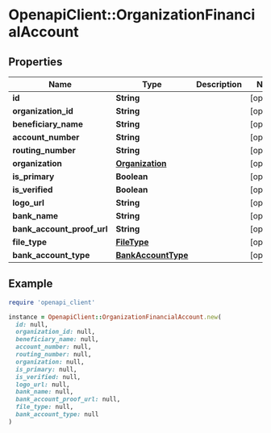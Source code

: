 # OpenapiClient::OrganizationFinancialAccount

## Properties

| Name | Type | Description | Notes |
| ---- | ---- | ----------- | ----- |
| **id** | **String** |  | [optional] |
| **organization_id** | **String** |  | [optional] |
| **beneficiary_name** | **String** |  | [optional] |
| **account_number** | **String** |  | [optional] |
| **routing_number** | **String** |  | [optional] |
| **organization** | [**Organization**](Organization.md) |  | [optional] |
| **is_primary** | **Boolean** |  | [optional] |
| **is_verified** | **Boolean** |  | [optional] |
| **logo_url** | **String** |  | [optional] |
| **bank_name** | **String** |  | [optional] |
| **bank_account_proof_url** | **String** |  | [optional] |
| **file_type** | [**FileType**](FileType.md) |  | [optional] |
| **bank_account_type** | [**BankAccountType**](BankAccountType.md) |  | [optional] |

## Example

```ruby
require 'openapi_client'

instance = OpenapiClient::OrganizationFinancialAccount.new(
  id: null,
  organization_id: null,
  beneficiary_name: null,
  account_number: null,
  routing_number: null,
  organization: null,
  is_primary: null,
  is_verified: null,
  logo_url: null,
  bank_name: null,
  bank_account_proof_url: null,
  file_type: null,
  bank_account_type: null
)
```

